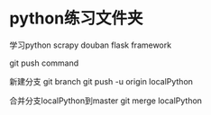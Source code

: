 # python练习文件夹

学习python
scrapy douban
flask framework

git push command

新建分支
git branch
git push -u origin localPython

合并分支localPython到master
git merge localPython
